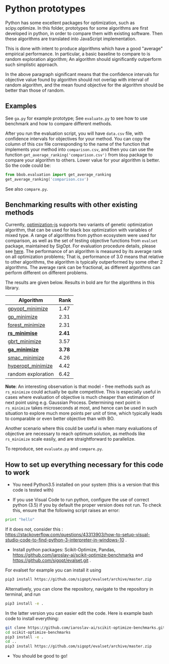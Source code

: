 # Python prototypes

Python has some excellent packages for optimization, such as scipy.optimize. In this folder, prototypes for some algorithms are first developed in python, in order to compare them with existing software. Then these algorithms are translated into JavaScript implementation. 

This is done with intent to produce algorithms which have a good "average" empirical performance. In particular, a basic baseline to compare to is random exploration algorithm; An algorithm should significantly outperform such simplistic approach.

In the above paragraph significant means that the confidence intervals for objective value found by algorithm should not overlap with interval of random algorithm, and the mean found objective for the algorithm should be better than those of random.

## Examples

See `ga.py` for example prototype; See `evaluate.py` to see how to use benchmark and how to compare different methods.

After you run the evaluation script, you will have `data.csv` file, with confidence intervals for objectives for your method. You can copy the column of this csv file corresponding to the name of the function that implements your method into `comparison.csv`, and then you can use the function `get_average_ranking('comparison.csv')` from `bbop` package to compare your algorithm to others. Lower value for your algorithm is better. So the code could be:

```python
from bbob.evaluation import get_average_ranking
get_average_ranking('comparison.csv')
```

See also `compare.py`.

## Benchmarking results with other existing methods

Currently, [optimization-js](https://github.com/optimization-js/optimization-js/) 
supports two variants of genetic optimization algorithm, that can be used for
black box optimization with variables of mixed type. 
A range of algorithms from python ecosystem were used for comparison, as well as 
the set of testing objective functions from `evalset` package, maintained by SigOpt.
For evaluation procedure details, please see [here](https://github.com/iaroslav-ai/scikit-optimize-benchmarks#how-performance-is-calculated).
The performance of an algorithm is measured by its average rank on all optimization problems;
That is, performance of 3.0 means that relative to other algorithms, the algorithm
is typically outperformed by some other 2 algorithms. The average rank can be fractional,
as different algorithms can perform different on different problems.

The results are given below. Results in bold are for the algorithms in this library.

| Algorithm | Rank |
| --------- |------| 
| [gpyopt_minimize](https://github.com/SheffieldML/GPyOpt) | 1.47 |
| [gp_minimize](https://github.com/scikit-optimize/scikit-optimize)| 2.31 |
| [forest_minimize](https://github.com/scikit-optimize/scikit-optimize)| 2.31 |
| [**rs_minimise**](https://github.com/optimization-js/optimization-js/blob/64c7ff7c39471dde9cce09e8bf9735770829d305/python_prototypes/ga.py#L161)| **2.41**|
| [gbrt_minimize](https://github.com/scikit-optimize/scikit-optimize)| 3.57 |
| [**ga_minimize**](https://github.com/optimization-js/optimization-js/blob/64c7ff7c39471dde9cce09e8bf9735770829d305/python_prototypes/ga.py#L12)| **3.78**|
| [smac_minimize](https://github.com/automl/SMAC3)| 4.26 |
| [hyperopt_minimize](https://github.com/hyperopt/hyperopt)| 4.42 |
| random exploration | 6.42 |

**Note**: An interesting observation is that model - free methods such as 
`rs_minimize` could actually be
quite competitive. This is especially useful in cases where evaluation of 
objective is much cheaper than estimation of next point using e.g. Gaussian Process.
Determining next point in `rs_minimize` takes microseconds at most, and hence can be
used in such situation to explore much more points per unit of time, which typically
leads to comparable or even better objective than with BO.

Another scenario where this could be useful is when many evaluations of objective
are necessary to reach optimum solution, as methods like `rs_minimize` scale easily,
and are straightforward to parallelize. 

To reproduce, see `evaluate.py` and `compare.py`.

## How to set up everything necessary for this code to work

* You need Python3.5 installed on your system (this is a version that this code is tested with)

* If you use Visual Code to run python, configure the use of correct python (3.5) if you by default the proper version does not run. To check this, ensure that the following script raises an error:

```python
print "hello"
```

If it does not, consider this : https://stackoverflow.com/questions/43313903/how-to-setup-visual-studio-code-to-find-python-3-interpreter-in-windows-10 .

* Install python packages: Scikit-Optimize, Pandas, https://github.com/iaroslav-ai/scikit-optimize-benchmarks and https://github.com/sigopt/evalset.git .

For evalset for example you can install it using 

```bash 
pip3 install https://github.com/sigopt/evalset/archive/master.zip
```

Alternatively, you can clone the repository, navigate to the repository in terminal, and run 

```bash
pip3 install -e .
```

In the latter version you can easier edit the code.
Here is example bash code to install everything:
```bash
git clone https://github.com/iaroslav-ai/scikit-optimize-benchmarks.git
cd scikit-optimize-benchmarks
pip3 install -e .
cd ..
pip3 install https://github.com/sigopt/evalset/archive/master.zip
```

* You should be good to go!